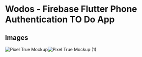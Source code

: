 # Wodos - Firebase Flutter Phone Authentication TO Do App
## Images
![Pixel True Mockup](https://github.com/rajkumarpawar07/Flutter-Firebase-Phone-Authentication-TO-Do-App/assets/100755016/f4276c09-2b2d-41b1-9684-da159fcafb71)![Pixel True Mockup (1)](https://github.com/rajkumarpawar07/Flutter-Firebase-Phone-Authentication-TO-Do-App/assets/100755016/fb4b2ae9-8d90-456b-b633-ed24194c1c15)
